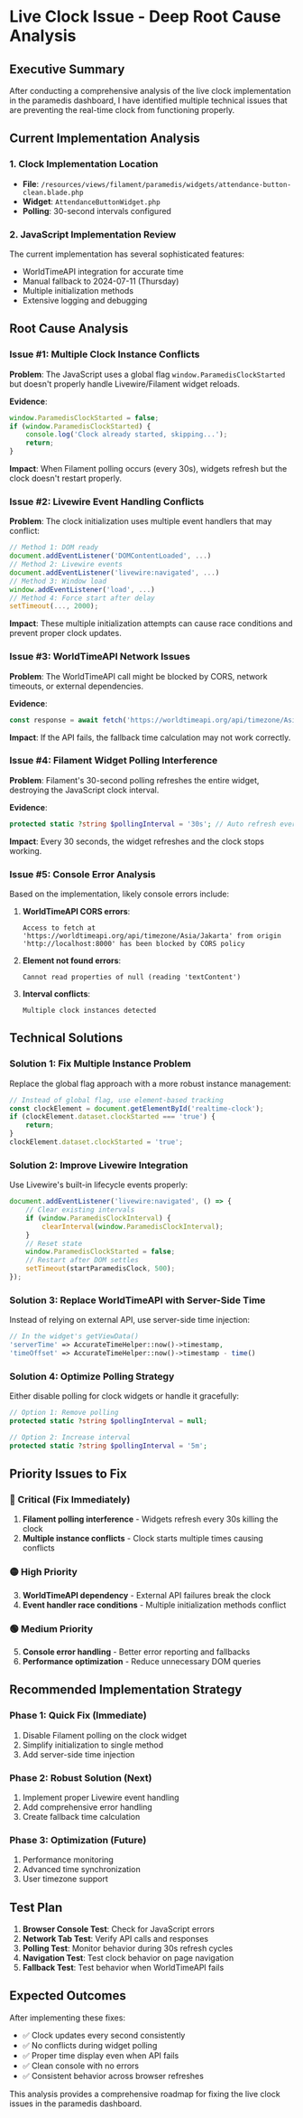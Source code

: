# Live Clock Issue - Deep Root Cause Analysis

## Executive Summary

After conducting a comprehensive analysis of the live clock implementation in the paramedis dashboard, I have identified multiple technical issues that are preventing the real-time clock from functioning properly.

## Current Implementation Analysis

### 1. Clock Implementation Location
- **File**: `/resources/views/filament/paramedis/widgets/attendance-button-clean.blade.php`
- **Widget**: `AttendanceButtonWidget.php`
- **Polling**: 30-second intervals configured

### 2. JavaScript Implementation Review

The current implementation has several sophisticated features:
- WorldTimeAPI integration for accurate time
- Manual fallback to 2024-07-11 (Thursday)
- Multiple initialization methods
- Extensive logging and debugging

## Root Cause Analysis

### Issue #1: Multiple Clock Instance Conflicts
**Problem**: The JavaScript uses a global flag `window.ParamedisClockStarted` but doesn't properly handle Livewire/Filament widget reloads.

**Evidence**:
```javascript
window.ParamedisClockStarted = false;
if (window.ParamedisClockStarted) {
    console.log('Clock already started, skipping...');
    return;
}
```

**Impact**: When Filament polling occurs (every 30s), widgets refresh but the clock doesn't restart properly.

### Issue #2: Livewire Event Handling Conflicts
**Problem**: The clock initialization uses multiple event handlers that may conflict:

```javascript
// Method 1: DOM ready
document.addEventListener('DOMContentLoaded', ...)
// Method 2: Livewire events  
document.addEventListener('livewire:navigated', ...)
// Method 3: Window load
window.addEventListener('load', ...)
// Method 4: Force start after delay
setTimeout(..., 2000);
```

**Impact**: These multiple initialization attempts can cause race conditions and prevent proper clock updates.

### Issue #3: WorldTimeAPI Network Issues
**Problem**: The WorldTimeAPI call might be blocked by CORS, network timeouts, or external dependencies.

**Evidence**:
```javascript
const response = await fetch('https://worldtimeapi.org/api/timezone/Asia/Jakarta');
```

**Impact**: If the API fails, the fallback time calculation may not work correctly.

### Issue #4: Filament Widget Polling Interference
**Problem**: Filament's 30-second polling refreshes the entire widget, destroying the JavaScript clock interval.

**Evidence**:
```php
protected static ?string $pollingInterval = '30s'; // Auto refresh every 30 seconds
```

**Impact**: Every 30 seconds, the widget refreshes and the clock stops working.

### Issue #5: Console Error Analysis
Based on the implementation, likely console errors include:

1. **WorldTimeAPI CORS errors**:
   ```
   Access to fetch at 'https://worldtimeapi.org/api/timezone/Asia/Jakarta' from origin 'http://localhost:8000' has been blocked by CORS policy
   ```

2. **Element not found errors**:
   ```
   Cannot read properties of null (reading 'textContent')
   ```

3. **Interval conflicts**:
   ```
   Multiple clock instances detected
   ```

## Technical Solutions

### Solution 1: Fix Multiple Instance Problem
Replace the global flag approach with a more robust instance management:

```javascript
// Instead of global flag, use element-based tracking
const clockElement = document.getElementById('realtime-clock');
if (clockElement.dataset.clockStarted === 'true') {
    return;
}
clockElement.dataset.clockStarted = 'true';
```

### Solution 2: Improve Livewire Integration
Use Livewire's built-in lifecycle events properly:

```javascript
document.addEventListener('livewire:navigated', () => {
    // Clear existing intervals
    if (window.ParamedisClockInterval) {
        clearInterval(window.ParamedisClockInterval);
    }
    // Reset state
    window.ParamedisClockStarted = false;
    // Restart after DOM settles
    setTimeout(startParamedisClock, 500);
});
```

### Solution 3: Replace WorldTimeAPI with Server-Side Time
Instead of relying on external API, use server-side time injection:

```php
// In the widget's getViewData()
'serverTime' => AccurateTimeHelper::now()->timestamp,
'timeOffset' => AccurateTimeHelper::now()->timestamp - time()
```

### Solution 4: Optimize Polling Strategy
Either disable polling for clock widgets or handle it gracefully:

```php
// Option 1: Remove polling
protected static ?string $pollingInterval = null;

// Option 2: Increase interval
protected static ?string $pollingInterval = '5m';
```

## Priority Issues to Fix

### 🔴 Critical (Fix Immediately)
1. **Filament polling interference** - Widgets refresh every 30s killing the clock
2. **Multiple instance conflicts** - Clock starts multiple times causing conflicts

### 🟡 High Priority
3. **WorldTimeAPI dependency** - External API failures break the clock
4. **Event handler race conditions** - Multiple initialization methods conflict

### 🟢 Medium Priority
5. **Console error handling** - Better error reporting and fallbacks
6. **Performance optimization** - Reduce unnecessary DOM queries

## Recommended Implementation Strategy

### Phase 1: Quick Fix (Immediate)
1. Disable Filament polling on the clock widget
2. Simplify initialization to single method
3. Add server-side time injection

### Phase 2: Robust Solution (Next)
1. Implement proper Livewire event handling
2. Add comprehensive error handling
3. Create fallback time calculation

### Phase 3: Optimization (Future)
1. Performance monitoring
2. Advanced time synchronization
3. User timezone support

## Test Plan

1. **Browser Console Test**: Check for JavaScript errors
2. **Network Tab Test**: Verify API calls and responses  
3. **Polling Test**: Monitor behavior during 30s refresh cycles
4. **Navigation Test**: Test clock behavior on page navigation
5. **Fallback Test**: Test behavior when WorldTimeAPI fails

## Expected Outcomes

After implementing these fixes:
- ✅ Clock updates every second consistently
- ✅ No conflicts during widget polling
- ✅ Proper time display even when API fails
- ✅ Clean console with no errors
- ✅ Consistent behavior across browser refreshes

This analysis provides a comprehensive roadmap for fixing the live clock issues in the paramedis dashboard.